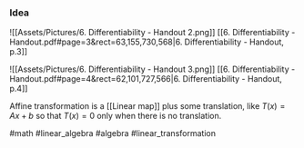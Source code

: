 ### Idea
![[Assets/Pictures/6. Differentiability - Handout 2.png]]
[[6. Differentiability - Handout.pdf#page=3&rect=63,155,730,568|6. Differentiability - Handout, p.3]]

![[Assets/Pictures/6. Differentiability - Handout 3.png]]
[[6. Differentiability - Handout.pdf#page=4&rect=62,101,727,566|6. Differentiability - Handout, p.4]]

Affine transformation is a [[Linear map]] plus some translation, like $T(x) = Ax + b$  so that $T(x) = 0$ only when there is no translation.

#math #linear_algebra #algebra #linear_transformation 



